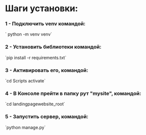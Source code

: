 <h1>Шаги установки:</h1> 

<h3>1 - Подключить venv командой:</h3> 
` python -m venv venv`

<h3>2 - Установить библиотеки командой:</h3>
`pip install -r requirements.txt`

<h3>3 - Активировать его, командой:</h3>
`cd Scripts activate`

<h3>4 - В Консоле прейти в папку рут "mysite", командой:</h3>
`cd landingpagewebsite_root`

<h3>5 - Запустить сервер, командой:</h3>
`python manage.py`